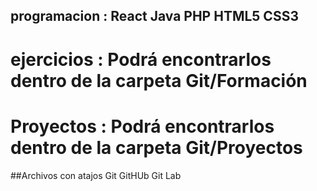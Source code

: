 ## programacion :  React  Java   PHP  HTML5 CSS3  
#  ejercicios   :  Podrá encontrarlos dentro de la carpeta Git/Formación 
#  Proyectos    :  Podrá encontrarlos dentro de la carpeta Git/Proyectos

##Archivos con atajos Git  GitHUb  Git Lab
